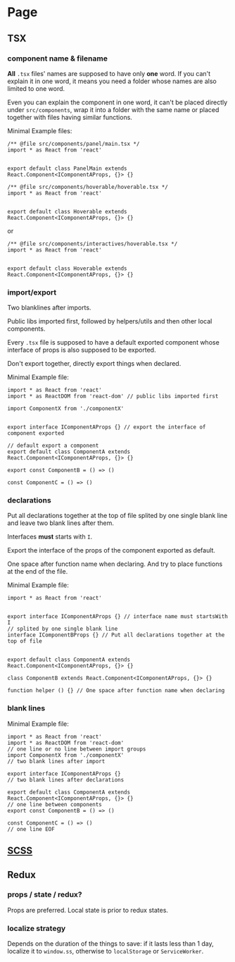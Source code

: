 # Page

## TSX

### component name & filename

**All** `.tsx` files' names are supposed to have only **one** word. If you can't explain it in one word, it means you need a folder whose names are also limited to one word.

Even you can explain the component in one word, it can't be placed directly under `src/components`, wrap it into a folder with the same name or placed together with files having similar functions.

Minimal Example files:

```tsx
/** @file src/components/panel/main.tsx */
import * as React from 'react'


export default class PanelMain extends React.Component<IComponentAProps, {}> {}
```

```tsx
/** @file src/components/hoverable/hoverable.tsx */
import * as React from 'react'


export default class Hoverable extends React.Component<IComponentAProps, {}> {}
```

or

```tsx
/** @file src/components/interactives/hoverable.tsx */
import * as React from 'react'


export default class Hoverable extends React.Component<IComponentAProps, {}> {}
```

### import/export

Two blanklines after imports.

Public libs imported first, followed by helpers/utils and then other local components.

Every `.tsx` file is supposed to have a default exported component whose interface of props is also supposed to be exported.

Don't export together, directly export things when declared.

Minimal Example file:

```tsx
import * as React from 'react'
import * as ReactDOM from 'react-dom' // public libs imported first

import ComponentX from './componentX'


export interface IComponentAProps {} // export the interface of component exported

// default export a component
export default class ComponentA extends React.Component<IComponentAProps, {}> {}

export const ComponentB = () => ()

const ComponentC = () => ()

```

### declarations

Put all declarations together at the top of file splited by one single blank line and leave two blank lines after them.

Interfaces __must__ starts with `I`.

Export the interface of the props of the component exported as default.

One space after function name when declaring. And try to place functions at the end of the file.

Minimal Example file:

```tsx
import * as React from 'react'


export interface IComponentAProps {} // interface name must startsWith I
// splited by one single blank line
interface IComponentBProps {} // Put all declarations together at the top of file


export default class ComponentA extends React.Component<IComponentAProps, {}> {}

class ComponentB extends React.Component<IComponentAProps, {}> {}

function helper () {} // One space after function name when declaring

```

### blank lines

Minimal Example file:

```tsx
import * as React from 'react'
import * as ReactDOM from 'react-dom'
// one line or no line between import groups
import ComponentX from './componentX'
// two blank lines after import

export interface IComponentAProps {}
// two blank lines after declarations

export default class ComponentA extends React.Component<IComponentAProps, {}> {}
// one line between components
export const ComponentB = () => ()

const ComponentC = () => ()
// one line EOF
```

## [SCSS](./scss.md)

## Redux

### props / state / redux?

Props are preferred. Local state is prior to redux states.

### localize strategy

Depends on the duration of the things to save: if it lasts less than 1 day, localize it to `window.ss`, otherwise to `localStorage` or `ServiceWorker`.
